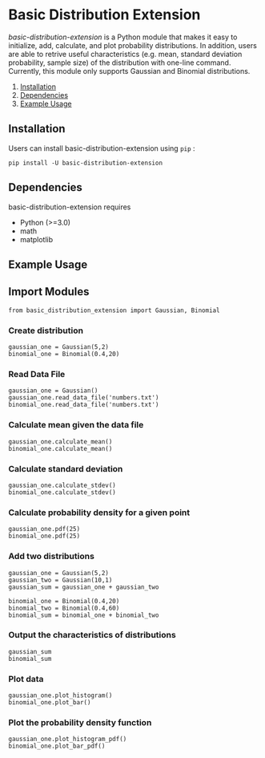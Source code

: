 # Basic Distribution Extension

*basic-distribution-extension* is a Python module that makes it easy to initialize, add, calculate, and plot probability distributions. In addition, users are able to retrive useful characteristics (e.g. mean, standard deviation probability, sample size) of the distribution with one-line command. Currently, this module only supports Gaussian and Binomial distributions.

1. [Installation](#installation)
2. [Dependencies](#dependencies)
3. [Example Usage](#example)

## Installation <a name="installation"></a>

Users can install basic-distribution-extension using ``pip``   :

    pip install -U basic-distribution-extension

## Dependencies <a name="dependencies"></a>
basic-distribution-extension requires
- Python (>=3.0)
- math
- matplotlib

## Example Usage <a name="example"></a>
## Import Modules
    from basic_distribution_extension import Gaussian, Binomial

### Create distribution
    gaussian_one = Gaussian(5,2)
    binomial_one = Binomial(0.4,20)

### Read Data File
    gaussian_one = Gaussian()
    gaussian_one.read_data_file('numbers.txt')
    binomial_one.read_data_file('numbers.txt')

### Calculate mean given the data file
    gaussian_one.calculate_mean()
    binomial_one.calculate_mean()

### Calculate standard deviation
    gaussian_one.calculate_stdev()
    binomial_one.calculate_stdev()

### Calculate probability density for a given point
    gaussian_one.pdf(25)
    binomial_one.pdf(25)

### Add two distributions
    gaussian_one = Gaussian(5,2)
    gaussian_two = Gaussian(10,1)
    gaussian_sum = gaussian_one + gaussian_two

    binomial_one = Binomial(0.4,20)
    binomial_two = Binomial(0.4,60)
    binomial_sum = binomial_one + binomial_two

### Output the characteristics of distributions
    gaussian_sum
    binomial_sum

### Plot data
    gaussian_one.plot_histogram()
    binomial_one.plot_bar()


### Plot the probability density function 
    gaussian_one.plot_histogram_pdf()
    binomial_one.plot_bar_pdf()